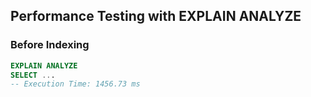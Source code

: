 ## Performance Testing with EXPLAIN ANALYZE

### Before Indexing

```sql
EXPLAIN ANALYZE
SELECT ...
-- Execution Time: 1456.73 ms

